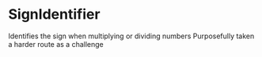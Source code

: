 # SignIdentifier
Identifies the sign when multiplying or dividing numbers
Purposefully taken a harder route as a challenge
